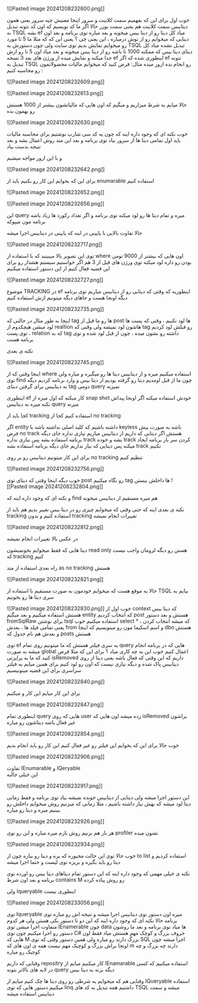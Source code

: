 
![[Pasted image 20241208232600.png]]

خوب اول برای این که بفهمیم سمت کلاینت و سرور اینجا معنیش چیه 
سرور یعنی همون دیتابیس 
سمت کلاینت هم یعنی سمت یوزر 
حالا اگر ما کد نویسیم که اون کد نتونه تبدیل به TSQL بشه ef میاد کل دیتا رو از دیتا بیس میخونه و بعد میاره توی برنامه و بعد اون دیتایی که میخوایم رو از توش درمیاره ، این یعنی چی ؟
یعنی این که که مثلا ما 5 تا مورد رو میخوایم نمایش بدیم توی سایت ولی چون دستورش به TSQL تبدیل نشده میاد کل دیتای دیتا بیس که ممکنه 1000 تا باشه رو از دیتا بیس میخونه و بعد میاد اون 5 تا رو ازش جدا میکنه و نمایش میده 
از ورژن های بعد 3 نسخه ef اینطوری شده که اگر ef نتونه تبدیل به TSQL رو انجام بده ارور میده 
مثال:
فرض کنید که میخوایم مالیات محصولاتمون رو محاسبه کنیم :

![[Pasted image 20241208232609.png]]

![[Pasted image 20241208232613.png]]

حالا میایم یه شرط میزاریم و میگیم که اون هایی که مالیاتشون بیشتر از 1000 هستش رو بهمون بده 

![[Pasted image 20241208232630.png]]

خوب نکته ای که وجود داره اینه که چون یه کد سی شارپ نوشتیم برای محاسبه مالیات باید اول تمامی دیتا ها از سرور بیاد توی برنامه و بعد این متد روش اعمال بشه  و بعد نتیجه بدست بیاد 

و با این ارور مواجه میشیم 

![[Pasted image 20241208232642.png]]

برای این که بخوایم این کار رو بکنیم باید از enumarable استفاده کنیم 

![[Pasted image 20241208232652.png]]

![[Pasted image 20241208232656.png]]

این query  میره و تمام دیتا ها رو لود میکنه توی برنامه و اگر تعداد رکورد ها زیاد باشه برنامه مون میپوکه 
 
حالا تفاوت بالایی با پایینی در اینه که پایینی در دیتابیس اجرا میشه 

![[Pasted image 20241208232717.png]]


توی این تصویر بالا میبینید که با استفاده از where اون هایی که بیشتر از 9000 تومن بودن رو داره لود میکنه 
توی ورژن های قبل از 3 هم اگر خواستیم سیستم هشدار رو برای این قضیه فعال کنیم از این دستور استفاده میکنیم

![[Pasted image 20241208232727.png]]

موضوع TRACKING در ef 
اینطوریه که وقتی که دیتایی رو از دیتابیس میاریم توی برنامه دیگه اونجا هست و جاهای دیگه میتونیم ازش استفاده کنیم 

![[Pasted image 20241208232735.png]]


اینجا به طور مثال در حالتی که tag ها رو ما قبل از post ها لود نکنیم ، وقتی که پست ها لود میشن هیچکدوم از realtion هاشون لود نمیشه 
ولی وقتی که tag رو قبلش لود کردیم ، توی پست relation که به tag داشته رو نشون میده ، چون از قبل لود شده و توی برنامه هست 

نکته ی بعدی 

![[Pasted image 20241208232745.png]]

اینجا وقتی که از where استفاده میکنیم میره و از دیتابیس دیتا ها رو میگیره و میاره ولی توی find چون ما از قبل اومدیم دیتا رو گرفته بودیم از دیتا بیس و وارد برنامه کردیم دیگه به دیتابیس برای گرفتن دیتای tag دومی query نمیزنه 

اینطوری ef کار میکنه که اول میره از snap shot خودش استفاده میکنه اگر اونجا پیداش نکنه میره به دیتابیس query میزنه 

کجا باید از tracking استفاده کنیم کجا از no tracking 

 اگر entity داشته باشیم که کلید اصلی نداشته باشه یا keyless باشه به صورت پیش فرض no track هستش 
اگر دیتایی که داریم از دیتابیس میاریم نیازی نداره جای دیگه برنامه استفاده بشه پس نیازی نداره track بشه و خوده track کردن سر بار برنامه ایجاد میکنه پس دیتایی که نیاز نداریم جای دیگه برنامه استفاده بشه track نکنیم 

 برای این کار میتونیم دیتابیس رو بر روی no tracking تنظیم کنیم 


![[Pasted image 20241208232756.png]]

 خوب دیگه اینجا وقتی که دیتای توی post رو نگاه میکنیم tag ها داخلش نیستن 
![[Pasted image 20241208232804.png]]

 و نکته ای که وجود داره اینه که find هم میره مستقیم از دیتابیس میخونه 

نکته ی بعدی اینه که حتی وقتی که میخوایم چیزی رو در دیتا بیس تغییر بدیم هم باید از tracking استفاده کنیم و بدون tracking تغییرات انجام نمیشه 

![[Pasted image 20241208232812.png]]

در عکس بالا تغییرات انجام نمیشه 

دیتا هایی که فقط میخوایم بخونمیشون read only هستن رو دیگه لزومان واجب نیست که tracking کنیم 

راه بعدی استفاده از متد as no tracking هستش 

![[Pasted image 20241208232821.png]]

حالا یه موقع هست که میخوایم خودمون به صورت مستقیم با استفاده از TSQL بیایم یه سری دیتا ها رو بخونیم 

![[Pasted image 20241208232830.png]]
خوب اول از context که دیتا بیس هستش استفاده میکنیم و بعد میگیم entity که انتخاب کردیم post هستش و بعد دستور fromSqlRaw برای نوشتن tsql استفاده میکنیم 
خوب select که میشه انتخاب کردن ، * یعنی تمامی فیلد ها  ، بعدش from و اسم اسکیما مون رو مینویسیم که اینجا dbo هستش و بعدش هم نام جدول که posts هستش 

توی ef یه سری فیلتر هستش که ما میتونیم روی تمام query هایی که در برنامه انجام میشه به صورت global اعمال کنیم 
خوب این به چه کاری میاد ؟ برای این که مثلا فرض کنید که ما یه پراپرتی isRemoved داریم که این وقتی که فعال باشه یعنی دیتا از روی دیتابیس پاک شده و دیگه نیازی نیست که اون رو لود کنیم برای همین میایم یه فیلتر سراسری برای این قضیه مینونیسیم 


![[Pasted image 20241208232840.png]]


برای این کار میایم این کار و میکنیم 

![[Pasted image 20241208232847.png]]


اینطوری تمام query هایی که روی user زده میشه اون هایی که isRemoved براشون غیر فعال باشه دیتاشون رو میاره  

![[Pasted image 20241208232854.png]]

خوب حالا برای این که بخوایم این فیلتر رو غیر فعال کنیم این کار رو باید انجام بدیم


![[Pasted image 20241208232906.png]]

تفاوت IEnumarable و IQeryable  
این خیلی جالبه 

![[Pasted image 20241208232917.png]]


این دستور اجرا میشه ولی دیتایی از دیتابیس خونده نمیشه بیاد توی برنامه و فقط زمانی دیتا لود میشه که بهش نیاز داشته باشیم ، مثلا زمانی که میزنیم روش میخوایم داخلش رو ببینیم میره و دیتا رو میاره 

![[Pasted image 20241208232926.png]]

هر بار هم بزنیم روش بازم میره میاره و این رو توی profiler نشون میده 

![[Pasted image 20241208232934.png]]


خوب حالا توی این حالت مجبوره که بره و دیتا رو بیاره چون از to list استفاده کردیم و دیتا رو باید بگیره و بریزه توی لیست و حتما اجرا میشه  

نکته ی خیلی مهمی که وجود داره اینه که این دستور تمام دیتاهای دیتا بیس رو اورده توی برنامه و بعد اون شرط contains M رو روش پیاده کرده 

ولی Iqueryable اینطوری نیست

![[Pasted image 20241208233056.png]]

توی Iqueryable میره اون دستور توی دیتابیس اجرا میشه و نتیجه اش رو میاره توی برنامه حالا نکته ای که وجود داره اینه که این دو تا دستور یکی هستن ولی هر کدوم متفاوت اجرا میشن توی IEnamerable چون data ها میاد توی برنامه و بعد ما روشون دستور رو اجرا میکنیم چون توی C# حروف بزرگ و کوچک مهم هستش میاد فقط اون هایی که M بزرگ دارند رو میاره ولی همین دستور وقتی که توی SQL اجرا میشه چون اونجا براش بزرگ و کوچیک مهم نیست همه ی اون های که m دارند چه بزرگ و چه کوچیک رو میاره  

وقتایی که داریم repositry کار میکنیم میایم از IEnamarable استفاده میکنیم که کسی در لایه های بالاتر نتونه query دیگه بزنه به دیتا بیس 

وقتایی هم که میخوایم یه شرطی رو روی دیتا ها چک کنیم میایم از IQueryable استفاده میکنیم 
دستور هایی که توی linq داشتیم همه تبدیل به کد های TSQL میشه و سمت دیتابیس استفاده میشه 

